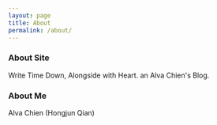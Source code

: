 ```yaml
---
layout: page
title: About
permalink: /about/
---
```


### About Site
Write Time Down, Alongside with Heart.
an Alva Chien's Blog.

### About Me
Alva Chien (Hongjun Qian)
